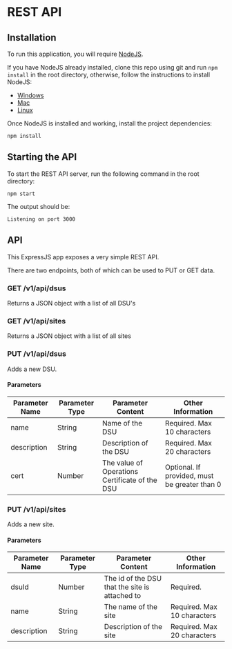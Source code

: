 # REST API #

## Installation ##
To run this application, you will require [NodeJS](https://nodejs.org/en/download/).

If you have NodeJS already installed, clone this repo using git and run `npm install` in the root directory, otherwise, follow the instructions to install NodeJS:

* [Windows](http://blog.teamtreehouse.com/install-node-js-npm-windows)
* [Mac](http://blog.teamtreehouse.com/install-node-js-npm-mac)
* [Linux](https://nodejs.org/en/download/package-manager/)

Once NodeJS is installed and working, install the project dependencies:

```
npm install
```

## Starting the API ##

To start the REST API server, run the following command in the root directory:

```
npm start
```

The output should be:

```
Listening on port 3000
```

## API ##
This ExpressJS app exposes a very simple REST API.

There are two endpoints, both of which can be used to PUT or GET data.

### GET /v1/api/dsus ###
Returns a JSON object with a list of all DSU's

### GET /v1/api/sites ###
Returns a JSON object with a list of all sites

### PUT /v1/api/dsus ###
Adds a new DSU.

#### Parameters ####
Parameter Name| Parameter Type | Parameter Content | Other Information
--- | --- | --- | ---
name | String | Name of the DSU | Required. Max 10 characters
description | String | Description of the DSU | Required. Max 20 characters
cert | Number | The value of Operations Certificate of the DSU | Optional. If provided, must be greater than 0

### PUT /v1/api/sites ###
Adds a new site.

#### Parameters ####
Parameter Name| Parameter Type | Parameter Content | Other Information
--- | --- | --- | ---
dsuId | Number | The id of the DSU that the site is attached to | Required.
name | String | The name of the site | Required. Max 10 characters
description | String | Description of the site | Required. Max 20 characters


